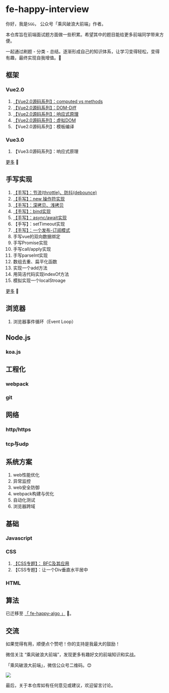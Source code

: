# fe-happy-interview

你好，我是`SGG`， 公众号「乘风破浪大前端」作者。 

本仓库旨在前端面试题方面做一些积累。希望其中的题目能给更多前端同学带来方便。

一起通过刷题 - 分类 - 总结。逐渐形成自己的知识体系，让学习变得轻松，变得有趣，最终实现自我增值。🚀

## 框架

### Vue2.0

1. [【Vue2.0源码系列】：computed vs methods](https://github.com/szjxxy/fe-happy-interview/issues/9)
2. [【Vue2.0源码系列】：DOM-Diff](https://github.com/szjxxy/fe-happy-interview/issues/8)
3. [【Vue2.0源码系列】：响应式原理](https://github.com/szjxxy/fe-happy-interview/issues/11)
4. [【Vue2.0源码系列】：虚拟DOM](https://github.com/szjxxy/fe-happy-interview/issues/12)
5. 【Vue2.0源码系列】：模板编译

### Vue3.0

1. 【Vue3.0源码系列】：响应式原理

[更多](https://github.com/szjxxy/fe-happy-interview/blob/master/vue/index.md) 🚀

## 手写实现

1. [【手写】：节流(throttle)、防抖(debounce)](https://github.com/szjxxy/fe-happy-interview/issues/5)
2. [【手写】：new 操作符实现](https://github.com/szjxxy/fe-happy-interview/issues/6)
3. [【手写】：深拷贝、浅拷贝](https://github.com/szjxxy/fe-happy-interview/issues/7)
4. [【手写】：bind实现](https://github.com/szjxxy/fe-happy-interview/issues/4)
5. [【手写】：async/await实现](https://github.com/szjxxy/fe-happy-interview/issues/10)
6. 【手写】：setTimeout实现
7. [【手写】：一个发布-订阅模式](https://github.com/szjxxy/fe-happy-interview/issues/13)
8. 手写vue的双向数据绑定
9. 手写Promise实现
10. 手写call/apply实现
11. 手写parseInt实现
12. 数组去重、扁平化函数
13. 实现一个add方法
14. 用简洁代码实现indexOf方法
15. 模拟实现一个localStroage

[更多](https://github.com/szjxxy/fe-happy-interview/blob/master/chapter/code.md) 🚀

## 浏览器

1. 浏览器事件循环（Event Loop）

## Node.js

### koa.js



## 工程化

### webpack

### git

## 网络

### http/https

### tcp与udp

## 系统方案

1. web性能优化
2. 异常监控
3. web安全防御
4. webpack构建与优化
5. 自动化测试
6. 浏览器跨域

## 基础

### Javascript

### CSS

1. [【CSS专题】： BFC及其应用](https://github.com/szjxxy/fe-happy-interview/issues/14)
2. 【CSS专题】：让一个Div垂直水平居中

### HTML

## 算法
已迁移至  [「 fe-happy-algo 」](https://github.com/szjxxy/fe-happy-algo) 🚀。

## 交流

如果觉得有用，顺便点个赞吧！你的支持是我最大的鼓励！

微信关注 “乘风破浪大前端”，发现更多有趣好文的前端知识和实战。

「乘风破浪大前端」，微信公众号二维码。😊

![](https://tva1.sinaimg.cn/large/0081Kckwly1gk2rjhye7dj3076076mxm.jpg)

最后，关于本仓库如有任何意见或建议，欢迎留言讨论。